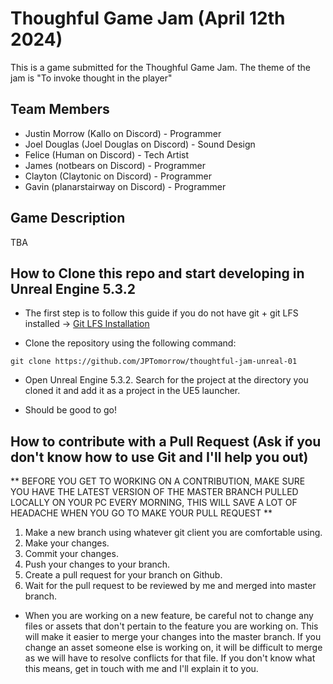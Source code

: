 # Thoughful Game Jam (April 12th 2024) 
This is a game submitted for the Thoughful Game Jam. The theme of the jam is "To invoke thought in the player"

## Team Members
- Justin Morrow (Kallo on Discord) - Programmer
- Joel Douglas (Joel Douglas on Discord) - Sound Design
- Felice (Human on Discord) - Tech Artist
- James (notbears on Discord) - Programmer
- Clayton (Claytonic on Discord) - Programmer
- Gavin (planarstairway on Discord) - Programmer


## Game Description
TBA

## How to Clone this repo and start developing in Unreal Engine 5.3.2

- The first step is to follow this guide if you do not have git + git LFS installed -> [Git LFS Installation](https://docs.github.com/en/repositories/working-with-files/managing-large-files/installing-git-large-file-storage?source=post_page-----1854d6337177--------------------------------)

- Clone the repository using the following command:

```git clone https://github.com/JPTomorrow/thoughtful-jam-unreal-01```

- Open Unreal Engine 5.3.2. Search for the project at the directory you cloned it and add it as a project in the UE5 launcher.
  
- Should be good to go!

## How to contribute with a Pull Request (Ask if you don't know how to use Git and I'll help you out)
 
** BEFORE YOU GET TO WORKING ON A CONTRIBUTION, MAKE SURE YOU HAVE THE LATEST VERSION OF THE MASTER BRANCH PULLED LOCALLY ON YOUR PC EVERY MORNING, THIS WILL SAVE A LOT OF HEADACHE WHEN YOU GO TO MAKE YOUR PULL REQUEST **

1. Make a new branch using whatever git client you are comfortable using.
2. Make your changes.
3. Commit your changes.
4. Push your changes to your branch.
5. Create a pull request for your branch on Github.
6. Wait for the pull request to be reviewed by me and merged into master branch.

- When you are working on a new feature, be careful not to change any files or assets that don't pertain to the feature you are working on. This will make it easier to merge your changes into the master branch. If you change an asset someone else is working on, it will be difficult to merge as we will have to resolve conflicts for that file. If you don't know what this means, get in touch with me and I'll explain it to you.